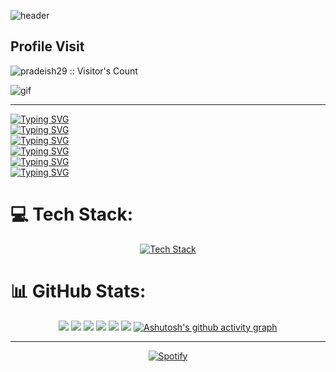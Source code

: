 
![header](https://capsule-render.vercel.app/api?type=waving&height=300&color=gradient&text=Pradeish%20Misara%20R&desc=வணக்கம்%20👋%20I'm&descAlignY=27&descAlign=65&descSize=35)


## Profile Visit
<img src="https://profile-counter.glitch.me/{pradeish29}/count.svg" alt="pradeish29 :: Visitor's Count" />

![gif](https://user-images.githubusercontent.com/74038190/212284158-e840e285-664b-44d7-b79b-e264b5e54825.gif)

---


[![Typing SVG](https://readme-typing-svg.demolab.com?repeat=false&width=600&color=00ff2b&lines=🔭+I’m+currently+working+on:+React+js)](https://git.io/typing-svg)
<br/>
[![Typing SVG](https://readme-typing-svg.demolab.com?repeat=false&width=600&color=00ff2b&lines=🌱+I’m+currently+learning:+Java+programming)](https://git.io/typing-svg)
<br/>
[![Typing SVG](https://readme-typing-svg.demolab.com?repeat=false&width=600&color=00ff2b&lines=💭+Ask+me+about:+Frontend+and+Problem+Solving)](https://git.io/typing-svg)
<br/>
[![Typing SVG](https://readme-typing-svg.demolab.com?repeat=false&width=600&color=00ff2b&lines=👯+I’m+looking+to+collaborate+on:+Machine+learning)](https://git.io/typing-svg)
<br/>
[![Typing SVG](https://readme-typing-svg.demolab.com?repeat=false&width=600&color=00ff2b&lines=🤔+I’m+looking+for+help+with:+App+development)](https://git.io/typing-svg)
<br/>
[![Typing SVG](https://readme-typing-svg.demolab.com?repeat=false&width=600&color=00ff2b&lines=⚡+Fun+fact:+I'm+learning+hindi)](https://git.io/typing-svg)
<br/>


# 💻 Tech Stack:
<p align="center">
  <a href="https://skillicons.dev">
  <img src="https://skillicons.dev/icons?i=react,html,css,js,nodejs,bootstrap,sass,java,python,c,git,flask" alt="Tech Stack" /> 
  </a>
</p>

# 📊 GitHub Stats:

<div align="center">

![](http://github-profile-summary-cards.vercel.app/api/cards/profile-details?username=pradeish29&theme=github_dark)
![](http://github-profile-summary-cards.vercel.app/api/cards/repos-per-language?username=pradeish29&theme=github_dark)
![](http://github-profile-summary-cards.vercel.app/api/cards/most-commit-language?username=pradeish29&theme=github_dark)
![](http://github-profile-summary-cards.vercel.app/api/cards/stats?username=pradeish29&theme=github_dark)
![](http://github-profile-summary-cards.vercel.app/api/cards/productive-time?username=pradeish29&theme=github_dark&utcOffset=8)
![](https://github-readme-streak-stats.herokuapp.com/?user=pradeish29&theme=github_dark&hide_border=true)
[![Ashutosh's github activity graph](https://github-readme-activity-graph.vercel.app/graph?username=pradeish29&area=true&hide_border=true&theme=github-compact)](https://github.com/ashutosh00710/github-readme-activity-graph)

</div>

 ---
 
<div align="center">
  
[![Spotify](https://novatorem.bgstatic.vercel.app/api/spotify)](https://open.spotify.com/track/7MXVkk9YMctZqd1Srtv4MB?si=gHlCyn6rRr2KVsGYwFFD3A)

</div>


<!--

header image
![header](https://github.com/pradeish29/pradeish29/blob/main/header.png)


![](https://komarev.com/ghpvc/?username=pradeish29&style=flat&base=537&color=brightgreen)

colour line
![gif](https://user-images.githubusercontent.com/74038190/212284115-f47cd8ff-2ffb-4b04-b5bf-4d1c14c0247f.gif)

mario gif
![gif](https://user-images.githubusercontent.com/74038190/225813708-98b745f2-7d22-48cf-9150-083f1b00d6c9.gif)

floating svg gif
[![SVG Banners](https://svg-banners.vercel.app/api?type=rainbow&text1=Made%20with%20❤️&width=800&height=100)](https://github.com/Akshay090/svg-banners)



<p align="left"> <a href="https://www.java.com" target="_blank" rel="noreferrer"> <img src="https://raw.githubusercontent.com/devicons/devicon/master/icons/java/java-original.svg" alt="java" width="40" height="40"/></a>
 <a href="https://www.cprogramming.com/" target="_blank" rel="noreferrer"> <img src="https://raw.githubusercontent.com/devicons/devicon/master/icons/c/c-original.svg" alt="c" width="40" height="40"/> </a>
 <a href="https://www.python.org" target="_blank" rel="noreferrer"> <img src="https://raw.githubusercontent.com/devicons/devicon/master/icons/python/python-original.svg" alt="python" width="40" height="40"/> </a> 
<a href="https://www.w3.org/html/" target="_blank" rel="noreferrer"> <img src="https://raw.githubusercontent.com/devicons/devicon/master/icons/html5/html5-original-wordmark.svg" alt="html5" width="40" height="40"/> </a> 
<a href="https://www.w3schools.com/css/" target="_blank" rel="noreferrer"> <img src="https://raw.githubusercontent.com/devicons/devicon/master/icons/css3/css3-original-wordmark.svg" alt="css3" width="40" height="40"/> </a>  <a href="https://nodejs.org" target="_blank" rel="noreferrer"> <img src="https://raw.githubusercontent.com/devicons/devicon/master/icons/nodejs/nodejs-original-wordmark.svg" alt="nodejs" width="40" height="40"/> </a>
<a href="https://developer.mozilla.org/en-US/docs/Web/JavaScript" target="_blank" rel="noreferrer"> <img src="https://raw.githubusercontent.com/devicons/devicon/master/icons/javascript/javascript-original.svg" alt="javascript" width="40" height="40"/> </a>  
<a href="https://reactjs.org/" target="_blank" rel="noreferrer"> <img src="https://raw.githubusercontent.com/devicons/devicon/master/icons/react/react-original-wordmark.svg" alt="react" width="40" height="40"/> </a>
<a href="https://getbootstrap.com" target="_blank" rel="noreferrer"> <img src="https://raw.githubusercontent.com/devicons/devicon/master/icons/bootstrap/bootstrap-plain-wordmark.svg" alt="bootstrap" width="40" height="40"/> </a> 
</p>

[![Ashutosh's github activity graph](https://github-readme-activity-graph.vercel.app/graph?username=pradeish29&bg_color=000000&color=ffffff&line=00ff00&point=403d3d&area=true&hide_border=true&theme=react-dark)](https://github.com/ashutosh00710/github-readme-activity-graph)

<div style="display: flex; flex-direction: row;">
 <img class="img" src="https://github-readme-stats.vercel.app/api?username=hussaino03&show_icons=true&theme=radical" />
 <img class="img" src="https://github-readme-stats.vercel.app/api/top-langs/?username=hussaino03&theme=radical&layout=compact" />
</div>

<div class='container'>
<img style="height:auto ; width: 55%;" class="img" src="https://github-readme-stats.vercel.app/api?username=pradeish29&show_icons=true&theme=gotham&rank_icon=github&include_all_commits=true" />
&nbsp;
<img style="height: 75%; width: 40%;" class="img" src="https://github-readme-stats.vercel.app/api/top-langs/?username=pradeish29&theme=gotham&langs_count=8&layout=donut" />
<img style="height: auto; width: 55%;" class="img" src="https://github-readme-streak-stats.herokuapp.com/?user=pradeish29&theme=gotham&hide_border=false"/>
 &nbsp;
 <!-- <img style="height:auto; width: 40%;" class="img" src="https://leetcard.jacoblin.cool/Pradeish29?theme=dark&font=Jura" /> -->


<!--https://github.com/ashutosh00710/github-readme-activity-graph
![](https://github-readme-stats.vercel.app/api?username=pradeish29&theme=gotham&hide_border=false&include_all_commits=true&count_private=false&rank_icon=github)<br/>
![](https://github-readme-streak-stats.herokuapp.com/?user=pradeish29&theme=gotham&hide_border=false)<br/>
![](https://github-readme-stats.vercel.app/api/top-langs/?username=pradeish29&theme=gotham&hide_border=false&include_all_commits=true&count_private=false&layout=donut)

<h3 align="left">Connect with me:</h3>
<p align="left">
<a href="https://linkedin.com/in/pradeish-misara-r" target="blank"><img align="center" src="https://raw.githubusercontent.com/rahuldkjain/github-profile-readme-generator/master/src/images/icons/Social/linked-in-alt.svg" alt="pradeish-misara-r" height="30" width="40" /></a>
<a href="https://instagram.com/pra_the_ish" target="blank"><img align="center" src="https://raw.githubusercontent.com/rahuldkjain/github-profile-readme-generator/master/src/images/icons/Social/instagram.svg" alt="pra_the_ish" height="30" width="40" /></a>
</p>


<!-- Proudly created with GPRM ( https://gprm.itsvg.in ) -->


